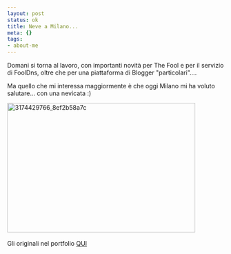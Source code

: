 ```yaml
--- 
layout: post
status: ok
title: Neve a Milano...
meta: {}
tags: 
- about-me
---
```

Domani si torna al lavoro, con importanti novità per The Fool e per il servizio di FoolDns, oltre che per una piattaforma di Blogger "particolari"....  
  
Ma quello che mi interessa maggiormente è che oggi Milano mi ha voluto salutare... con una nevicata :)  
  
<img src="http://www.lastknight.com/download//2009/01/3174429766_8ef2b58a7c-436x300.jpg" alt="3174429766_8ef2b58a7c" title="3174429766_8ef2b58a7c" width="436" height="300" class="aligncenter size-medium wp-image-1336" />
<img src="http://farm2.static.flickr.com/1040/3173593661_b908c516be.jpg?v=0" alt="" />  
<img src="http://farm2.static.flickr.com/3126/3173592533_e61f069772.jpg?v=0" alt="" />  
<img src="http://farm2.static.flickr.com/3088/3173593089_4a0d89b710.jpg?v=0" alt="" />  
  
Gli originali nel portfolio [QUI](http://www.lastknight.com/photo/set.php?id=72157612194828155&title=LK+Places) 
